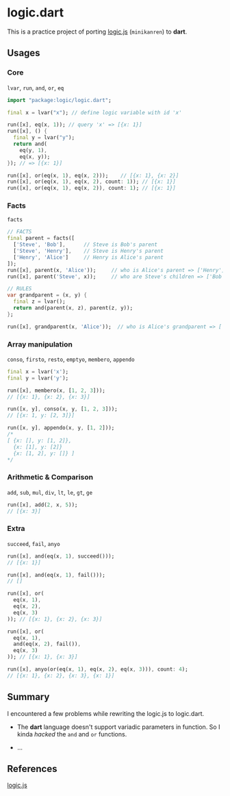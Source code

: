 # logic.dart

This is a practice project of porting [logic.js](https://github.com/shd101wyy/logic.js) (`minikanren`) to **dart**. 

## Usages
### Core

`lvar`, `run`, `and`, `or`, `eq`

```dart
import "package:logic/logic.dart";

final x = lvar("x"); // define logic variable with id 'x'

run([x], eq(x, 1)); // query 'x' => [{x: 1}]
run([x], () {
  final y = lvar("y");
  return and(
    eq(y, 1),
    eq(x, y));
}); // => [{x: 1}]

run([x], or(eq(x, 1), eq(x, 2)));    // [{x: 1}, {x: 2}]
run([x], or(eq(x, 1), eq(x, 2), count: 1)); // [{x: 1}]
run([x], or(eq(x, 1), eq(x, 2)), count: 1); // [{x: 1}]
```

### Facts

`facts`

```dart
// FACTS
final parent = facts([
  ['Steve', 'Bob'],      // Steve is Bob's parent
  ['Steve', 'Henry'],    // Steve is Henry's parent
  ['Henry', 'Alice']     // Henry is Alice's parent
]);
run([x], parent(x, 'Alice'));     // who is Alice's parent => ['Henry']
run([x], parent('Steve', x));     // who are Steve's children => ['Bob', 'Henry']

// RULES
var grandparent = (x, y) {
  final z = lvar();
  return and(parent(x, z), parent(z, y));
};

run([x], grandparent(x, 'Alice'));  // who is Alice's grandparent => ['Steve']
```

### Array manipulation

`conso`, `firsto`, `resto`, `emptyo`, `membero`, `appendo`

```dart
final x = lvar('x');
final y = lvar('y');

run([x], membero(x, [1, 2, 3]));
// [{x: 1}, {x: 2}, {x: 3}]

run([x, y], conso(x, y, [1, 2, 3]));
// [{x: 1, y: [2, 3]}]

run([x, y], appendo(x, y, [1, 2]));
/*
[ {x: [], y: [1, 2]},
  {x: [1], y: [2]}
  {x: [1, 2], y: []} ]
*/
```

### Arithmetic & Comparison

`add`, `sub`, `mul`, `div`, `lt`, `le`, `gt`, `ge`

```dart
run([x], add(2, x, 5));
// [{x: 3}]
```

### Extra

`succeed`, `fail`, `anyo`

```dart
run([x], and(eq(x, 1), succeed()));
// [{x: 1}]

run([x], and(eq(x, 1), fail()));
// []

run([x], or(
  eq(x, 1),
  eq(x, 2),
  eq(x, 3)
)); // [{x: 1}, {x: 2}, {x: 3}]

run([x], or(
  eq(x, 1),
  and(eq(x, 2), fail()),
  eq(x, 3)
)); // [{x: 1}, {x: 3}]

run([x], anyo(or(eq(x, 1), eq(x, 2), eq(x, 3))), count: 4);
// [{x: 1}, {x: 2}, {x: 3}, {x: 1}]
```

## Summary

I encountered a few problems while rewriting the logic.js to logic.dart.

* The **dart** language doesn't support variadic parameters in function. So I kinda *hacked* the `and` and `or` functions.

* ...


## References
[logic.js](https://github.com/shd101wyy/logic.js)